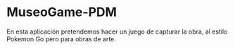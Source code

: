 # MuseoGame-PDM
En esta aplicación pretendemos hacer un juego de capturar la obra, al estilo Pokemon Go pero para obras de arte.
